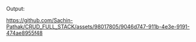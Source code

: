Output:


 



https://github.com/Sachin-Pathak/CRUD_FULL_STACK/assets/98017805/9046d747-911b-4e3e-9191-474ae8955f48

